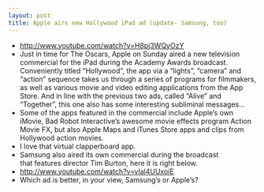 ```yaml
---
layout: post
title: Apple airs new Hollywood iPad ad (update- Samsung, too)
---
```

* http://www.youtube.com/watch?v=H8pj3WQyOzY
* Just in time for The Oscars, Apple on Sunday aired a new television commercial for the iPad during the Academy Awards broadcast. Conveniently titled “Hollywood”, the app via a “lights”, “camera” and “action” sequence takes us through a series of programs for filmmakers, as well as various movie and video editing applications from the App Store. And in line with the previous two ads, called “Alive” and “Together”, this one also has some interesting subliminal messages…
* Some of the apps featured in the commercial include Apple’s own iMovie, Bad Robot Interactive’s awesome movie effects program Action Movie FX, but also Apple Maps and iTunes Store apps and clips from Hollywood action movies.
* I love that virtual clapperboard app.
* Samsung also aired its own commercial during the broadcast that features director Tim Burton, here it is right below.
* http://www.youtube.com/watch?v=vlal4UUxoiE
* Which ad is better, in your view, Samsung’s or Apple’s?

